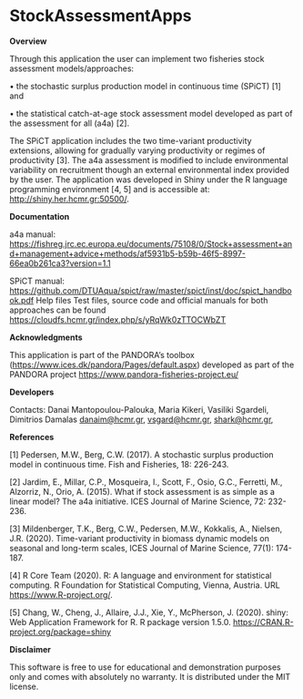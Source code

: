 # StockAssessmentApps

**Overview**

Through this application the user can implement two fisheries stock assessment models/approaches: 

•	the stochastic surplus production model in continuous time (SPiCT) [1] and 

•	the statistical catch-at-age stock assessment model developed as part of the assessment for all (a4a) [2]. 

The SPiCT application includes the two time-variant productivity extensions, allowing for gradually varying productivity or regimes of productivity [3]. The a4a assessment is modified to include environmental variability on recruitment though an external environmental index provided by the user. 
The application was developed in Shiny under the R language programming environment [4, 5] and is accessible at: http://shiny.her.hcmr.gr:50500/.

**Documentation**

a4a manual:
https://fishreg.jrc.ec.europa.eu/documents/75108/0/Stock+assessment+and+management+advice+methods/af5931b5-b59b-46f5-8997-66ea0b261ca3?version=1.1 

SPiCT manual: https://github.com/DTUAqua/spict/raw/master/spict/inst/doc/spict_handbook.pdf 
Help files Test files, source code and official manuals for both approaches can be found  https://cloudfs.hcmr.gr/index.php/s/yRqWk0zTTOCWbZT 

**Acknowledgments**

This application is part of the PANDORA’s toolbox (https://www.ices.dk/pandora/Pages/default.aspx) developed as part of the PANDORA project https://www.pandora-fisheries-project.eu/

**Developers**

Contacts: Danai Mantopoulou-Palouka, Maria Kikeri, Vasiliki Sgardeli, Dimitrios Damalas danaim@hcmr.gr, vsgard@hcmr.gr, shark@hcmr.gr,  

**References**

[1] Pedersen, M.W., Berg, C.W. (2017). A stochastic surplus production model in continuous time. Fish and Fisheries, 18: 226-243.

[2] Jardim, E., Millar, C.P., Mosqueira, I., Scott, F., Osio, G.C., Ferretti, M., Alzorriz, N., Orio, A. (2015). What if stock assessment is as simple as a linear model? The a4a initiative. ICES Journal of Marine Science, 72: 232-236.

[3] Mildenberger, T.K., Berg, C.W., Pedersen, M.W., Kokkalis, A., Nielsen, J.R. (2020). Time-variant productivity in biomass dynamic models on seasonal and long-term scales, ICES Journal of Marine Science, 77(1): 174-187.

[4] R Core Team (2020). R: A language and environment for statistical computing. R Foundation for
Statistical Computing, Vienna, Austria. URL https://www.R-project.org/.

[5] Chang, W., Cheng, J., Allaire, J.J., Xie, Y., McPherson, J. (2020). shiny: Web Application
Framework for R. R package version 1.5.0. https://CRAN.R-project.org/package=shiny


**Disclaimer**

This software is free to use for educational and demonstration purposes only and comes with absolutely no warranty. It is distributed under the MIT license.

